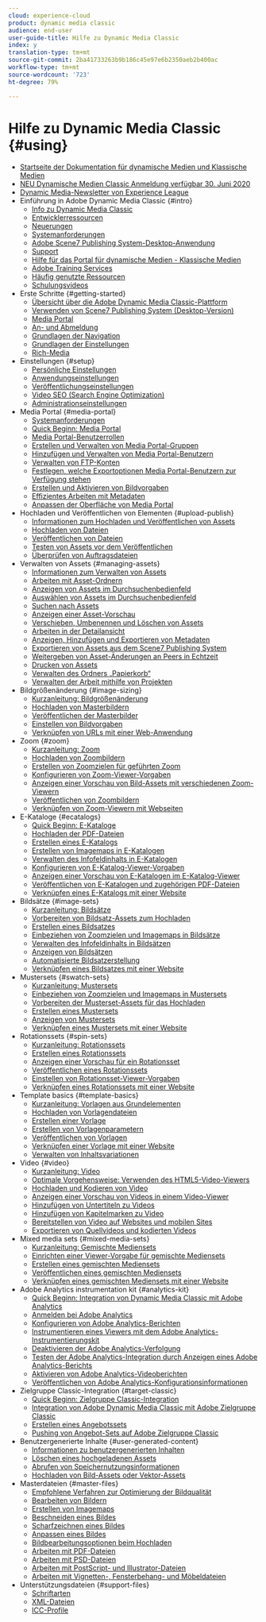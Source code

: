 ```yaml
---
cloud: experience-cloud
product: dynamic media classic
audience: end-user
user-guide-title: Hilfe zu Dynamic Media Classic
index: y
translation-type: tm+mt
source-git-commit: 2ba41733263b9b186c45e97e6b2350aeb2b400ac
workflow-type: tm+mt
source-wordcount: '723'
ht-degree: 79%

---
```



# Hilfe zu Dynamic Media Classic {#using}

+ [Startseite der Dokumentation für dynamische Medien und Klassische Medien](home.md)
+ [NEU Dynamische Medien Classic Anmeldung verfügbar 30. Juni 2020](new-ui-2020.md)
+ [Dynamic Media-Newsletter von Experience League](dynamic-media-newsletter.md)
+ Einführung in Adobe Dynamic Media Classic {#intro}
   + [Info zu Dynamic Media Classic](introduction.md)
   + [Entwicklerressourcen](developer-resources.md)
   + [Neuerungen](whats-new.md)
   + [Systemanforderungen](system-requirements.md)
   + [Adobe Scene7 Publishing System-Desktop-Anwendung](scene7-publishing-system-desktop-applications.md)
   + [Support](support.md)
   + [Hilfe für das Portal für dynamische Medien - Klassische Medien](help-scene7-media-portal.md)
   + [Adobe Training Services](training-services.md)
   + [Häufig genutzte Ressourcen](popular-resources.md)
   + [Schulungsvideos](training-videos.md)
+ Erste Schritte {#getting-started}
   + [Übersicht über die Adobe Dynamic Media Classic-Plattform](scene7-platform-overview.md)
   + [Verwenden von Scene7 Publishing System (Desktop-Version)](using-scene7-publishing-system-desktop.md)
   + [Media Portal](media-portal.md)
   + [An- und Abmeldung](signing-out.md)
   + [Grundlagen der Navigation](navigation-basics.md)
   + [Grundlagen der Einstellungen](setup-basics.md)
   + [Rich-Media](rich-media.md)
+ Einstellungen {#setup}
   + [Persönliche Einstellungen](personal-setup.md)
   + [Anwendungseinstellungen](application-setup.md)
   + [Veröffentlichungseinstellungen](publish-setup.md)
   + [Video SEO (Search Engine Optimization)](video-seo-search-engine-optimization.md)
   + [Administrationseinstellungen](administration-setup.md)
+ Media Portal {#media-portal}
   + [Systemanforderungen](system-requirements-1.md)
   + [Quick Beginn: Media Portal](quick-start-media-portal-administration.md)
   + [Media Portal-Benutzerrollen](media-portal-user-roles.md)
   + [Erstellen und Verwalten von Media Portal-Gruppen](creating-media-portal-groups.md)
   + [Hinzufügen und Verwalten von Media Portal-Benutzern](adding-media-portal-users.md)
   + [Verwalten von FTP-Konten](ftp-accounts.md)
   + [Festlegen, welche Exportoptionen Media Portal-Benutzern zur Verfügung stehen](specifying-export-options-available-media.md)
   + [Erstellen und Aktivieren von Bildvorgaben](creating-enabling-image-presets.md)
   + [Effizientes Arbeiten mit Metadaten](making-efficient-metadata.md)
   + [Anpassen der Oberfläche von Media Portal](customizing-media-portal-screen.md)
+ Hochladen und Veröffentlichen von Elementen {#upload-publish}
   + [Informationen zum Hochladen und Veröffentlichen von Assets](about-asset-upload-publish.md)
   + [Hochladen von Dateien](uploading-files.md)
   + [Veröffentlichen von Dateien ](publishing-files.md)
   + [Testen von Assets vor dem Veröffentlichen](testing-assets-making-them-public.md)
   + [Überprüfen von Auftragsdateien](checking-job-files.md)
+ Verwalten von Assets {#managing-assets}
   + [Informationen zum Verwalten von Assets](about-managing-assets.md)
   + [Arbeiten mit Asset-Ordnern](asset-folders.md)
   + [Anzeigen von Assets im Durchsuchenbedienfeld](viewing-assets-browse-panel.md)
   + [Auswählen von Assets im Durchsuchenbedienfeld](selecting-assets-browse-panel.md)
   + [Suchen nach Assets](searching-assets.md)
   + [Anzeigen einer Asset-Vorschau](previewing-asset.md)
   + [Verschieben, Umbenennen und Löschen von Assets](moving-renaming-deleting-assets.md)
   + [Arbeiten in der Detailansicht ](detail-view.md)
   + [Anzeigen, Hinzufügen und Exportieren von Metadaten](viewing-adding-exporting-metadata.md)
   + [Exportieren von Assets aus dem Scene7 Publishing System](exporting-assets-scene7-publishing-system.md)
   + [Weitergeben von Asset-Änderungen an Peers in Echtzeit](sharing-asset-changes-peers-real.md)
   + [Drucken von Assets](printing-assets.md)
   + [Verwalten des Ordners „Papierkorb“](trash-folder.md)
   + [Verwalten der Arbeit mithilfe von Projekten](organizing-projects.md)
+ Bildgrößenänderung {#image-sizing}
   + [Kurzanleitung: Bildgrößenänderung](quick-start-image-sizing.md)
   + [Hochladen von Masterbildern](uploading-master-images.md)
   + [Veröffentlichen der Masterbilder](publishing-master-images.md)
   + [Einstellen von Bildvorgaben](setting-image-presets.md)
   + [Verknüpfen von URLs mit einer Web-Anwendung](linking-urls-web-application.md)
+ Zoom {#zoom}
   + [Kurzanleitung: Zoom](quick-start-zoom.md)
   + [Hochladen von Zoombildern](uploading-zoom-images.md)
   + [Erstellen von Zoomzielen für geführten Zoom](creating-zoom-targets-guided-zoom.md)
   + [Konfigurieren von Zoom-Viewer-Vorgaben](setting-zoom-viewer-presets.md)
   + [Anzeigen einer Vorschau von Bild-Assets mit verschiedenen Zoom-Viewern](previewing-image-assets-different-zoom.md)
   + [Veröffentlichen von Zoombildern](publishing-zoom-images.md)
   + [Verknüpfen von Zoom-Viewern mit Webseiten](linking-zoom-viewers-web-pages.md)
+ E-Kataloge {#ecatalogs}
   + [Quick Beginn: E-Kataloge](quick-start-ecatalog.md)
   + [Hochladen der PDF-Dateien](uploading-pdf-files.md)
   + [Erstellen eines E-Katalogs](creating-ecatalog.md)
   + [Erstellen von Imagemaps in E-Katalogen](creating-ecatalog-image-maps.md)
   + [Verwalten des Infofeldinhalts in E-Katalogen](info-panel-content.md)
   + [Konfigurieren von E-Katalog-Viewer-Vorgaben](setting-ecatalog-viewer-presets.md)
   + [Anzeigen einer Vorschau von E-Katalogen im E-Katalog-Viewer](previewing-ecatalogs-ecatalog-viewer.md)
   + [Veröffentlichen von E-Katalogen und zugehörigen PDF-Dateien](publishing-ecatalogs-associated-pdfs.md)
   + [Verknüpfen eines E-Katalogs mit einer Website](linking-ecatalog-web-page.md)
+ Bildsätze {#image-sets}
   + [Kurzanleitung: Bildsätze](quick-start-image-sets.md)
   + [Vorbereiten von Bildsatz-Assets zum Hochladen](preparing-image-set-assets-upload.md)
   + [Erstellen eines Bildsatzes](creating-image-set.md)
   + [Einbeziehen von Zoomzielen und Imagemaps in Bildsätze](including-zoom-targets-image-maps.md)
   + [Verwalten des Infofeldinhalts in Bildsätzen](info-panel-content-1.md)
   + [Anzeigen von Bildsätzen](viewing-image-sets.md)
   + [Automatisierte Bildsatzerstellung](automated-image-set-generation.md)
   + [Verknüpfen eines Bildsatzes mit einer Website](linking-image-set-web-page.md)
+ Mustersets {#swatch-sets}
   + [Kurzanleitung: Mustersets](quick-start-swatch-sets.md)
   + [Einbeziehen von Zoomzielen und Imagemaps in Mustersets](including-zoom-targets-image-maps-1.md)
   + [Vorbereiten der Musterset-Assets für das Hochladen](preparing-swatch-set-assets-upload.md)
   + [Erstellen eines Mustersets](creating-swatch-set.md)
   + [Anzeigen von Mustersets](viewing-swatch-sets.md)
   + [Verknüpfen eines Mustersets mit einer Website](linking-swatch-set-web-page.md)
+ Rotationssets {#spin-sets}
   + [Kurzanleitung: Rotationssets](quick-start-spin-sets.md)
   + [Erstellen eines Rotationssets](creating-spin-set.md)
   + [Anzeigen einer Vorschau für ein Rotationsset](previewing-spin-set.md)
   + [Veröffentlichen eines Rotationssets](publishing-spin-set.md)
   + [Einstellen von Rotationsset-Viewer-Vorgaben](setting-spin-set-viewer-presets.md)
   + [Verknüpfen eines Rotationssets mit einer Website](linking-spin-set-web-page.md)
+ Template basics {#template-basics}
   + [Kurzanleitung: Vorlagen aus Grundelementen](quick-start-template-basics.md)
   + [Hochladen von Vorlagendateien](uploading-template-files.md)
   + [Erstellen einer Vorlage](creating-template.md)
   + [Erstellen von Vorlagenparametern](creating-template-parameters.md)
   + [Veröffentlichen von Vorlagen](publishing-templates.md)
   + [Verknüpfen einer Vorlage mit einer Website](linking-template-web-page.md)
   + [Verwalten von Inhaltsvariationen](content-variations.md)
+ Video {#video}
   + [Kurzanleitung: Video](quick-start-video.md)
   + [Optimale Vorgehensweise: Verwenden des HTML5-Video-Viewers](best-practice-using-html5-video.md)
   + [Hochladen und Kodieren von Video](uploading-encoding-videos.md)
   + [Anzeigen einer Vorschau von Videos in einem Video-Viewer](previewing-videos-video-viewer.md)
   + [Hinzufügen von Untertiteln zu Videos](adding-captions-video.md)
   + [Hinzufügen von Kapitelmarken zu Video](adding-chapter-markers-video.md)
   + [Bereitstellen von Video auf Websites und mobilen Sites](deploying-video-websites-mobile-sites.md)
   + [Exportieren von Quellvideos und kodierten Videos](exporting-source-encoded-videos.md)
+ Mixed media sets {#mixed-media-sets}
   + [Kurzanleitung: Gemischte Mediensets](quick-start-mixed-media-sets.md)
   + [Einrichten einer Viewer-Vorgabe für gemischte Mediensets](setting-mixed-media-set-viewer.md)
   + [Erstellen eines gemischten Mediensets](creating-mixed-media-set.md)
   + [Veröffentlichen eines gemischten Mediensets](publishing-mixed-media-set.md)
   + [Verknüpfen eines gemischten Mediensets mit einer Website](linking-mixed-media-set-web.md)
+ Adobe Analytics instrumentation kit {#analytics-kit}
   + [Quick Beginn: Integration von Dynamic Media Classic mit Adobe Analytics](quick-start-integrating-scene7-analytics.md)
   + [Anmelden bei Adobe Analytics](log-analytics.md)
   + [Konfigurieren von Adobe Analytics-Berichten](configuring-analytics-reports.md)
   + [Instrumentieren eines Viewers mit dem Adobe Analytics-Instrumentierungskit](instrumenting-viewer-using-analytics-instrumentation.md)
   + [Deaktivieren der Adobe Analytics-Verfolgung](disabling-analytics-tracking.md)
   + [Testen der Adobe Analytics-Integration durch Anzeigen eines Adobe Analytics-Berichts](testing-integration-viewing-analytics-report.md)
   + [Aktivieren von Adobe Analytics-Videoberichten](enabling-analytics-video-reports.md)
   + [Veröffentlichen von Adobe Analytics-Konfigurationsinformationen](publishing-analytics-configuration-information.md)
+ Zielgruppe Classic-Integration {#target-classic}
   + [Quick Beginn: Zielgruppe Classic-Integration](quick-start-target-classic-integration.md)
   + [Integration von Adobe Dynamic Media Classic mit Adobe Zielgruppe Classic](integrating-scene7-target-classic.md)
   + [Erstellen eines Angebotssets](creating-offer-set.md)
   + [Pushing von Angebot-Sets auf Adobe Zielgruppe Classic](pushing-offer-sets-target-classic.md)
+ Benutzergenerierte Inhalte {#user-generated-content}
   + [Informationen zu benutzergenerierten Inhalten](about-ugc.md)
   + [Löschen eines hochgeladenen Assets](deleting-uploaded-asset.md)
   + [Abrufen von Speichernutzungsinformationen](getting-disk-usage-information.md)
   + [Hochladen von Bild-Assets oder Vektor-Assets](uploading-image-asset-or-vector.md)
+ Masterdateien {#master-files}
   + [Empfohlene Verfahren zur Optimierung der Bildqualität](best-practices-optimizing-quality-images.md)
   + [Bearbeiten von Bildern](editing-images.md)
   + [Erstellen von Imagemaps](creating-image-maps.md)
   + [Beschneiden eines Bildes](cropping-image.md)
   + [Scharfzeichnen eines Bildes](sharpening-image.md)
   + [Anpassen eines Bildes](adjusting-image.md)
   + [Bildbearbeitungsoptionen beim Hochladen](image-editing-options-upload.md)
   + [Arbeiten mit PDF-Dateien](pdfs.md)
   + [Arbeiten mit PSD-Dateien ](psd-files.md)
   + [Arbeiten mit PostScript- und Illustrator-Dateien](postscript-illustrator-files.md)
   + [Arbeiten mit Vignetten-, Fensterbehang- und Möbeldateien](vignette-window-covering-cabinet-files.md)
+ Unterstützungsdateien {#support-files}
   + [Schriftarten](fonts.md)
   + [XML-Dateien](xml-files.md)
   + [ICC-Profile](icc-profiles.md)
